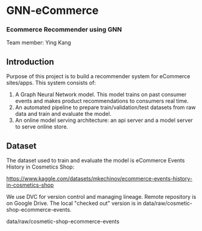 # GNN-eCommerce
### Ecommerce Recommender using GNN
Team member: Ying Kang


## Introduction
Purpose of this project is to build a recommender system for eCommerce sites/apps. This system consists of:
1. A Graph Neural Network model. This model trains on past consumer events and makes product recommendations to consumers real time.
2. An automated pipeline to prepare train/validation/test datasets from raw data and train and evaluate the model.
3. An online model serving architecture: an api server and a model server to serve online store.


## Dataset
The dataset used to train and evaluate the model is eCommerce Events History in Cosmetics Shop:

https://www.kaggle.com/datasets/mkechinov/ecommerce-events-history-in-cosmetics-shop

We use DVC for version control and managing lineage. Remote repository is on Google Drive. The local "checked out" version is in data/raw/cosmetic-shop-ecommerce-events. 

data/raw/cosmetic-shop-ecommerce-events

